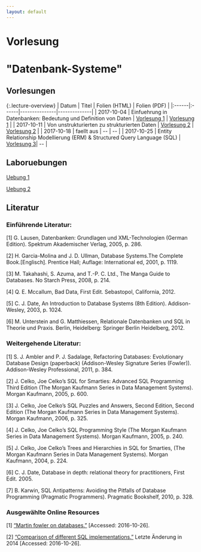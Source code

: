 ```yaml
---
layout: default
---
```


# Vorlesung 

# "Datenbank-Systeme"

## Vorlesungen
 
{:.lecture-overview}
| Datum | Titel | Folien (HTML) | Folien (PDF) |
|:------|:------|---------------|--------------| 
| 2017-10-04 | Einfuehrung in Datenbanken: Bedeutung und Definition von Daten | [Vorlesung 1](vorlesung-1.html) | [Vorlesung 1](vorlesung-1.pdf) |
| 2017-10-11 | Von unstrukturierten zu strukturierten Daten | [Vorlesung 2](vorlesung-2.html) | [Vorlesung 2](vorlesung-2.pdf) |
| 2017-10-18 | faellt aus | -- | -- |
| 2017-10-25 | Entity Relationship Modellierung (ERM) & Structured Query Language (SQL) | [Vorlesung 3](vorlesung-3.html)| -- |
 
## Laboruebungen

[Uebung 1](labor-uebung-1)

[Uebung 2](labor-uebung-2)



## Literatur
 
### Einführende Literatur:

[1] G. Lausen, Datenbanken: Grundlagen und XML-Technologien (German Edition). Spektrum Akademischer Verlag, 2005, p. 286.

[2] H. Garcia-Molina and J. D. Ullman, Database Systems.The Complete Book.[Englisch]. Prentice Hall; Auflage: International ed, 2001, p. 1119.

[3] M. Takahashi, S. Azuma, and T.-P. C. Ltd., The Manga Guide to Databases. No Starch Press, 2008, p. 214.

[4] Q. E. Mccallum, Bad Data, First Edit. Sebastopol, California, 2012.

[5] C. J. Date, An Introduction to Database Systems (8th Edition). Addison-Wesley, 2003, p. 1024.

<a id="matthiessen" />[6] M. Unterstein and G. Matthiessen, Relationale Datenbanken und SQL in Theorie und Praxis. Berlin, Heidelberg: Springer Berlin Heidelberg, 2012.

### Weitergehende Literatur:

[1] S. J. Ambler and P. J. Sadalage, Refactoring Databases: Evolutionary Database Design (paperback) (Addison-Wesley Signature Series (Fowler)). Addison-Wesley Professional, 2011, p. 384.

[2] J. Celko, Joe Celko’s SQL for Smarties: Advanced SQL Programming Third Edition (The Morgan Kaufmann Series in Data Management Systems). Morgan Kaufmann, 2005, p. 600.

[3] J. Celko, Joe Celko’s SQL Puzzles and Answers, Second Edition, Second Edition (The Morgan Kaufmann Series in Data Management Systems). Morgan Kaufmann, 2006, p. 325.

[4] J. Celko, Joe Celko’s SQL Programming Style (The Morgan Kaufmann Series in Data Management Systems). Morgan Kaufmann, 2005, p. 240.

[5] J. Celko, Joe Celko’s Trees and Hierarchies in SQL for Smarties, (The Morgan Kaufmann Series in Data Management Systems). Morgan Kaufmann, 2004, p. 224.

[6] C. J. Date, Database in depth: relational theory for practitioners, First Edit. 2005.

[7] B. Karwin, SQL Antipatterns: Avoiding the Pitfalls of Database Programming (Pragmatic Programmers). Pragmatic Bookshelf, 2010, p. 328.

### Ausgewählte Online Resources

[1] [“Martin fowler on databases.”](http://martinfowler.com/bliki/DatabaseThaw.html) [Accessed: 2016-10-26].

[2] [“Comparison of different SQL implementations.”](http://troels.arvin.dk/db/rdbms/) Letzte Änderung in 2014 [Accessed: 2016-10-26].
